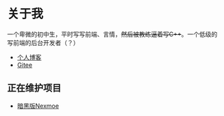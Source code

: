 # 关于我
一个卑微的初中生，平时写写前端、言情，~~然后被教练逼着写C++~~。一个低级的写前端的后台开发者（？）
- [个人博客](https://tbblog.vercel.app)
- [Gitee](https://gitee.com/thin-buffalo)
## 正在维护项目
- [暗黑版Nexmoe](https://github.com/ThinBuffalo/hexo-dark-nexmoe)
